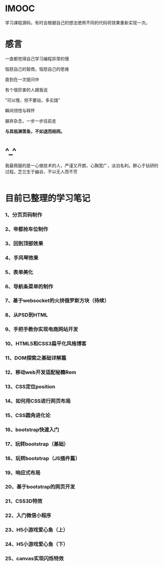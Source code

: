 # IMOOC

学习课程源码，有时会根据自己的想法使用不同的代码将效果重新实现一次。


# 感言
一直都觉得自己学习编程异常的慢<br>

恼怒自己的智商，恼怒自己的思维<br>

直到在一次提问中<br>

有个很厉害的人跟我说<br>

“可以慢，但不要站，多实践”<br>

瞬间领悟与释怀<br>

摒弃杂念，一步一步往前走<br>

**与其临渊羡鱼，不如退而结网。**


# ^_^ 
我最佩服的是一心做技术的人，严谨又开朗，心胸宽广，淡泊名利。醉心于钻研的过程。芝兰生于幽谷，不以无人而不芳
<br><br>


# 目前已整理的学习笔记
### 1、分页页码制作
### 2、帝都抢车位制作
### 3、回到顶部效果
### 4、手风琴效果
### 5、表单美化
### 6、导航条菜单的制作
### 7、基于websocket的火拼俄罗斯方块（待续）
### 8、从PSD到HTML
### 9、手把手教你实现电商网站开发
### 10、HTML5和CSS3扁平化风格博客
### 11、DOM探索之基础详解篇
### 12、移动web开发适配秘籍Rem
### 13、CSS定位position
### 14、如何用CSS进行网页布局
### 15、CSS圆角进化论
### 16、bootstrap快速入门
### 17、玩转bootstrap（基础）
### 18、玩转bootstrap（JS插件篇）
### 19、响应式布局
### 20、基于bootstrap的网页开发
### 21、CSS3D特效
### 22、入门微信小程序
### 23、H5小游戏爱心鱼（上）
### 24、H5小游戏爱心鱼（下）
### 25、canvas实现闪烁特效
